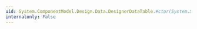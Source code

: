 ```yaml
---
uid: System.ComponentModel.Design.Data.DesignerDataTable.#ctor(System.String,System.String)
internalonly: False
---
```

